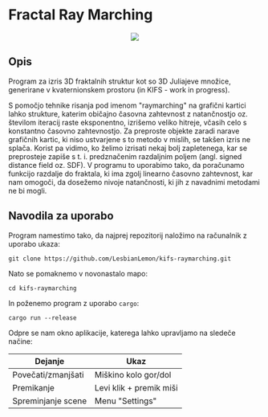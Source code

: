 # Fractal Ray Marching

<p align="center">
  <img src="https://github.com/user-attachments/assets/444b6a4c-6df7-44e2-9993-6014cfc31c6c" />
</p>

## Opis
Program za izris 3D fraktalnih struktur kot so 3D Juliajeve množice, generirane v kvaternionskem prostoru (in KIFS - work in progress).

S pomočjo tehnike risanja pod imenom "raymarching" na grafični kartici lahko strukture, katerim običajno časovna zahtevnost z natančnostjo oz. številom iteracij raste eksponentno, izrišemo veliko hitreje, včasih celo s konstantno časovno zahtevnostjo.
Za preproste objekte zaradi narave grafičnih kartic, ki niso ustvarjene s to metodo v mislih, se takšen izris ne splača.
Korist pa vidimo, ko želimo izrisati nekaj bolj zapletenega, kar se preprosteje zapiše s t. i. predznačenim razdaljnim poljem (angl. signed distance field oz. SDF).
V programu to uporabimo tako, da poračunamo funkcijo razdalje do fraktala, ki ima zgolj linearno časovno zahtevnost, kar nam omogoči, da dosežemo nivoje natančnosti, ki jih z navadnimi metodami ne bi mogli.

## Navodila za uporabo
Program namestimo tako, da najprej repozitorij naložimo na računalnik z uporabo ukaza:

```console
git clone https://github.com/LesbianLemon/kifs-raymarching.git
```
Nato se pomaknemo v novonastalo mapo:

```console
cd kifs-raymarching
```

In poženemo program z uporabo `cargo`:

```console
cargo run --release
```

Odpre se nam okno aplikacije, katerega lahko upravljamo na sledeče načine:

| Dejanje            | Ukaz                     |
| ------------------ | ------------------------ |
| Povečati/zmanjšati | Miškino kolo gor/dol     |
| Premikanje         | Levi klik + premik miši  |
| Spreminjanje scene | Menu "Settings"          |